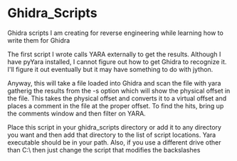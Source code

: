# Ghidra_Scripts
Ghidra scripts I am creating for reverse engineering while learning how to write them for Ghidra

The first script I wrote calls YARA externally to get the results.  Although I have pyYara installed,
I cannot figure out how to get Ghidra to recognize it.  I'll figure it out eventually but it may have something 
to do with jython.

Anyway, this will take a file loaded into Ghidra and scan the file with yara gatherig the results from the -s
option which will show the physical offset in the file.  This takes the physical offset and converts it to a 
virtual offset and places a comment in the file at the proper offset.  To find the hits, bring up the comments
window and then filter on YARA.

Place this script in your ghidra_scripts directory or add it to any directory you want and then add that directory
to the list of script locations.  Yara executable should be in your path.  Also, if you use a different drive other
than C:\ then just change the script that modifies the backslashes

